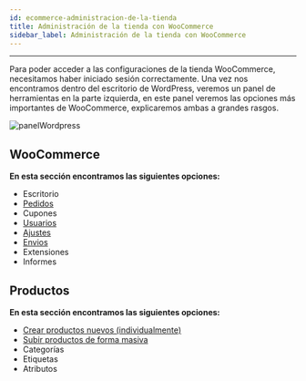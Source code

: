 ```yaml
---
id: ecommerce-administracion-de-la-tienda
title: Administración de la tienda con WooCommerce
sidebar_label: Administración de la tienda con WooCommerce
---
```


---

Para poder acceder a las configuraciones de la tienda WooCommerce, necesitamos haber iniciado sesión correctamente.
Una vez nos encontramos dentro del escritorio de WordPress, veremos un panel de herramientas en la parte izquierda, en este panel veremos las opciones más importantes de WooCommerce, explicaremos ambas a grandes rasgos.

![panelWordpress](https://conektica.com/ayuda/img/AccesoPanel/panelWordpress.png)

## WooCommerce

**En esta sección encontramos las siguientes opciones:**

-   Escritorio
-   [Pedidos](/docs/ecommerce-pedidos-woocommerce)
-   Cupones
-   [Usuarios](/docs/ecommerce-usuarios-woocommerce)
-   [Ajustes](/docs/ecommerce-ajustes-generales)
-   [Envios](/docs/ecommerce-envios-woocommerce)
-   Extensiones
-   Informes

## Productos

**En esta sección encontramos las siguientes opciones:**

-   [Crear productos nuevos (individualmente)](/docs/ecommerce-crear-productos-woocommerce)
-   [Subir productos de forma masiva](/docs/ecommerce-subir-productos-csv)
-   Categorías
-   Etiquetas
-   Atributos
